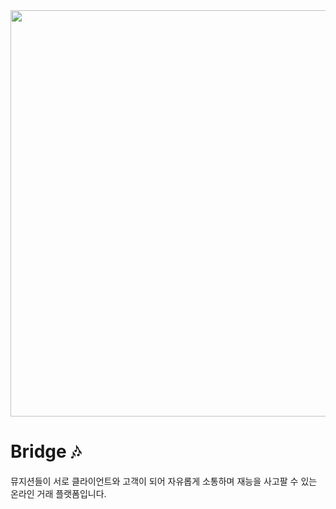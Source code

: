 <img src="https://github.com/user-attachments/assets/f06a4322-2ef4-40d6-b130-15334cbc990b" width="650"/>

# Bridge 🎶


뮤지션들이 서로 클라이언트와 고객이 되어 자유롭게 소통하며 재능을 사고팔 수 있는 온라인 거래 플랫폼입니다.  

 




